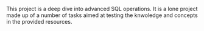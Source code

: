This project is a deep dive into advanced SQL operations. It is a lone project made up of a number of tasks aimed at testing the knwoledge and concepts in the provided resources. 
